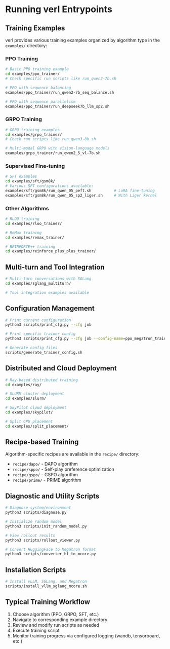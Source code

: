 # Running verl Entrypoints

## Training Examples
verl provides various training examples organized by algorithm type in the `examples/` directory:

### PPO Training
```bash
# Basic PPO training example
cd examples/ppo_trainer/
# Check specific run scripts like run_qwen2-7b.sh

# PPO with sequence balancing
examples/ppo_trainer/run_qwen2-7b_seq_balance.sh

# PPO with sequence parallelism
examples/ppo_trainer/run_deepseek7b_llm_sp2.sh
```

### GRPO Training
```bash
# GRPO training examples
cd examples/grpo_trainer/
# Check run scripts like run_qwen3-8b.sh

# Multi-modal GRPO with vision-language models
examples/grpo_trainer/run_qwen2_5_vl-7b.sh
```

### Supervised Fine-tuning
```bash
# SFT examples
cd examples/sft/gsm8k/
# Various SFT configurations available:
examples/sft/gsm8k/run_qwen_05_peft.sh          # LoRA fine-tuning
examples/sft/gsm8k/run_qwen_05_sp2_liger.sh     # With Liger kernel
```

### Other Algorithms
```bash
# RLOO training
cd examples/rloo_trainer/

# ReMax training  
cd examples/remax_trainer/

# REINFORCE++ training
cd examples/reinforce_plus_plus_trainer/
```

## Multi-turn and Tool Integration
```bash
# Multi-turn conversations with SGLang
cd examples/sglang_multiturn/

# Tool integration examples available
```

## Configuration Management
```bash
# Print current configuration
python3 scripts/print_cfg.py --cfg job

# Print specific trainer config
python3 scripts/print_cfg.py --cfg job --config-name=ppo_megatron_trainer.yaml

# Generate config files
scripts/generate_trainer_config.sh
```

## Distributed and Cloud Deployment
```bash
# Ray-based distributed training
cd examples/ray/

# SLURM cluster deployment
cd examples/slurm/

# SkyPilot cloud deployment
cd examples/skypilot/

# Split GPU placement
cd examples/split_placement/
```

## Recipe-based Training
Algorithm-specific recipes are available in the `recipe/` directory:
- `recipe/dapo/` - DAPO algorithm
- `recipe/sppo/` - Self-play preference optimization
- `recipe/gspo/` - GSPO algorithm
- `recipe/prime/` - PRIME algorithm

## Diagnostic and Utility Scripts
```bash
# Diagnose system/environment
python3 scripts/diagnose.py

# Initialize random model
python3 scripts/init_random_model.py

# View rollout results
python3 scripts/rollout_viewer.py

# Convert HuggingFace to Megatron format
python3 scripts/converter_hf_to_mcore.py
```

## Installation Scripts
```bash
# Install vLLM, SGLang, and Megatron
scripts/install_vllm_sglang_mcore.sh
```

## Typical Training Workflow
1. Choose algorithm (PPO, GRPO, SFT, etc.)
2. Navigate to corresponding example directory
3. Review and modify run scripts as needed
4. Execute training script
5. Monitor training progress via configured logging (wandb, tensorboard, etc.)